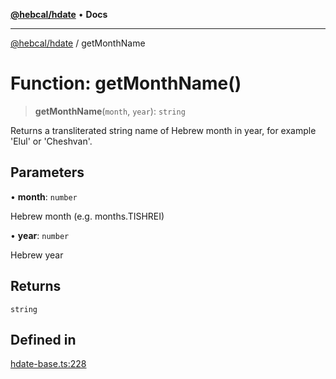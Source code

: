 [**@hebcal/hdate**](../README.md) • **Docs**

***

[@hebcal/hdate](../globals.md) / getMonthName

# Function: getMonthName()

> **getMonthName**(`month`, `year`): `string`

Returns a transliterated string name of Hebrew month in year,
for example 'Elul' or 'Cheshvan'.

## Parameters

• **month**: `number`

Hebrew month (e.g. months.TISHREI)

• **year**: `number`

Hebrew year

## Returns

`string`

## Defined in

[hdate-base.ts:228](https://github.com/hebcal/hdate-js/blob/0598d33c365bb80f37dc49c0f800617668c63a8d/src/hdate-base.ts#L228)
